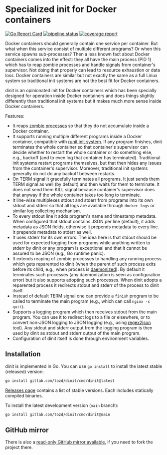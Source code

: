 # Specialized init for Docker containers

[![Go Report Card](https://goreportcard.com/badge/gitlab.com/tozd/dinit)](https://goreportcard.com/report/gitlab.com/tozd/dinit)
[![pipeline status](https://gitlab.com/tozd/dinit/badges/main/pipeline.svg?ignore_skipped=true)](https://gitlab.com/tozd/dinit/-/pipelines)
[![coverage report](https://gitlab.com/tozd/dinit/badges/main/coverage.svg)](https://gitlab.com/tozd/dinit/-/graphs/main/charts)

Docker containers should generally contain one service per container. But what when this service
consist of multiple different programs? Or when this service spawns sub-processes? Then a less
known fact about Docker containers comes into the effect: they all have the main process (PID 1)
which has to reap zombie processes and handle signals from container's supervisor. Not doing that
properly can lead to resource exhaustion or data loss. Docker containers are similar but not exactly
the same as a full Linux system so traditional init systems are not the best fit for Docker containers.

dinit is an opinionated init for Docker containers which has been specially designed for operation
inside Docker containers and does things slightly differently than traditional init systems but it
makes much more sense inside Docker containers.

Features:

- It reaps [zombie processes](https://en.wikipedia.org/wiki/Zombie_process) so that they do not
  accumulate inside a Docker container.
- It supports running multiple different programs inside a Docker container, compatible with
  [runit init system](http://smarden.org/runit/). If any program finishes, dinit terminates
  the whole container so that container's supervisor can decide whether to restart the whole
  container or do something else, e.g., backoff (and to even log that container has terminated).
  Traditional init systems restart programs themselves, but that then hides any issues from the
  container's supervisor. Moreover, traditional init systems generally do not do any backoff
  between restarts.
- On TERM signal it gracefully terminates all programs. It just sends them TERM signal as well
  (by default) and then waits for them to terminate. It does not send them KILL signal because
  container's supervisor does that anyway if the whole container takes too long to terminate.
- It line-wise multiplexes stdout and stderr from programs into its own stdout and stderr
  so that all logs are available through `docker logs` or similar log collecting mechanism.
- To every stdout line it adds program's name and timestamp metadata. When configured that
  stdout contains JSON per line (default), it adds metadata as JSON fields, otherwise it
  prepends metadata to every line. It prepends metadata to stderr as well.
- It uses stderr for its own errors. The idea here is that stdout should be used for expected
  logging from programs while anything written to stderr by dinit or any program is exceptional
  and that it cannot be assured to be JSON (e.g., Go runtime panic).
- It extends reaping of zombie processes to handling any running process which gets reparented to dinit
  (when the parent of such process exits before its child, e.g., when process is
  [daemonized](<https://en.wikipedia.org/wiki/Daemon_(computing)>)).
  By default it terminates such processes (any daemonization is seen as configuration error)
  but it also supports adopting such processes. When dinit adopts a reparented process it
  redirects stdout and stderr of the process to dinit itself.
- Instead of default TERM signal one can provide a `finish` program to be called to terminate
  the main program (e.g., which can call `nginx -s quit`).
- Supports a logging program which then receives stdout from the main program. You can use it
  to redirect logs to a file or elsewhere, or to convert non-JSON logging to JSON logging
  (e.g., using [regex2json](https://gitlab.com/tozd/regex2json) tool). Any stdout and stderr output
  from the logging program is then used by dinit as stdout and stderr output of the main program.
- Configuration of dinit itself is done through environment variables.

## Installation

dinit is implemented in Go. You can use `go install` to install the latest stable (released) version:

```sh
go install gitlab.com/tozd/dinit/cmd/dinit@latest
```

[Releases page](https://gitlab.com/tozd/dinit/-/releases)
contains a list of stable versions. Each includes statically compiled binaries.

To install the latest development version (`main` branch):

```sh
go install gitlab.com/tozd/dinit/cmd/dinit@main
```

## GitHub mirror

There is also a [read-only GitHub mirror available](https://github.com/tozd/dinit),
if you need to fork the project there.
